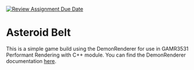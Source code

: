[![Review Assignment Due Date](https://classroom.github.com/assets/deadline-readme-button-22041afd0340ce965d47ae6ef1cefeee28c7c493a6346c4f15d667ab976d596c.svg)](https://classroom.github.com/a/sSC9jLgA)
# Asteroid Belt

This is a simple game build using the DemonRenderer for use in GAMR3531 Performant Rendering with C++ module.
You can find the DemonRenderer documentation [here](/DemonRenderer/README.md).